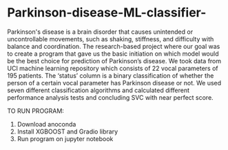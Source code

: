 # Parkinson-disease-ML-classifier-
Parkinson's disease is a brain disorder that causes unintended or uncontrollable 
movements, such as shaking, stiffness, and difficulty with balance and coordination. 
The research-based project where our goal was to create a program that gave us the 
basic initiation on which model would be the best choice for prediction of 
Parkinson’s disease. We took data from UCI machine learning  repository which consists
of 22 vocal parameters of 195 patients. The ‘status’ column 
is a binary classification of whether the person of a certain vocal parameter has 
Parkinson disease or not. We used seven different classification algorithms and 
calculated different performance analysis tests and concluding SVC with near perfect 
score.

TO RUN PROGRAM:
1. Download anoconda
2. Install XGBOOST and Gradio library
3. Run program on jupyter notebook
